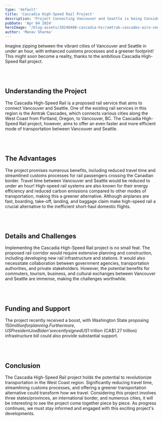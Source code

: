 ```yaml
---
type: 'default'
title: 'Cascadia High-Speed Rail Project'
description: 'Project Connecting Vancouver and Seattle is being Considered'
pubDate: 'Apr 04 2024'
heroImage: '/blog-assets/20240408-cascadia-hsr/amtrak-cascades-airo-venture-train-5.jpg'
author: 'Manav Sharma'
---
```


Imagine zipping between the vibrant cities of Vancouver and Seattle in under an hour, with enhanced customs processes and a greener footprint! This might soon become a reality, thanks to the ambitious Cascadia High-Speed Rail project.

</br></br>

## Understanding the Project

The Cascadia High-Speed Rail is a proposed rail service that aims to connect Vancouver and Seattle. One of the existing rail services in this region is the Amtrak Cascades, which connects various cities along the West Coast from Portland, Oregon, to Vancouver, BC. The Cascadia High-Speed Rail project, however, aims to offer an even faster and more efficient mode of transportation between Vancouver and Seattle.

</br></br>

## The Advantages

The project promises numerous benefits, including reduced travel time and streamlined customs processes for rail passengers crossing the Canadian border. Travel time between Vancouver and Seattle would be reduced to under an hour! High-speed rail systems are also known for their energy efficiency and reduced carbon emissions compared to other modes of transportation, making this a greener alternative. Although airplanes are fast, boarding, take-off, landing, and baggage claim make high-speed rail a crucial alternative to the inefficient short-haul domestic flights.

</br></br>

## Details and Challenges

Implementing the Cascadia High-Speed Rail project is no small feat. The proposed rail corridor would require extensive planning and construction, including developing new rail infrastructure and stations. It would also necessitate collaboration between government agencies, transportation authorities, and private stakeholders. However, the potential benefits for commuters, tourism, business, and cultural exchanges between Vancouver and Seattle are immense, making the challenges worthwhile.

</br></br>

## Funding and Support

The project recently received a boost, with Washington State proposing $150 million for planning. Furthermore, US President Joe Biden’s recently signed US$1 trillion (CA$1.27 trillion) infrastructure bill could also provide substantial support.

</br></br>

## Conclusion

The Cascadia High-Speed Rail project holds the potential to revolutionize transportation in the West Coast region. Significantly reducing travel time, streamlining customs processes, and offering a greener transportation alternative could transform how we travel. Considering this project involves three states/provinces, an international border, and numerous cities, it will be interesting to see the project come together piece by piece. As progress continues, we must stay informed and engaged with this exciting project's developments.

</br>
